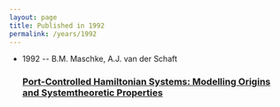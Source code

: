 ```yaml
---
layout: page
title: Published in 1992
permalink: /years/1992
---
```


<ul class="post-list">

  <li>
    <span class="post-meta">1992 -- B.M. Maschke, A.J. van der Schaft</span>
    <h3><a class="post-link" href="{{ site.baseurl }}/port-controlled-hamiltonian-systems-modelling-origins-and-systemtheoretic-properties">Port-Controlled Hamiltonian Systems: Modelling Origins and Systemtheoretic Properties</a></h3>
  </li>
</ul>
